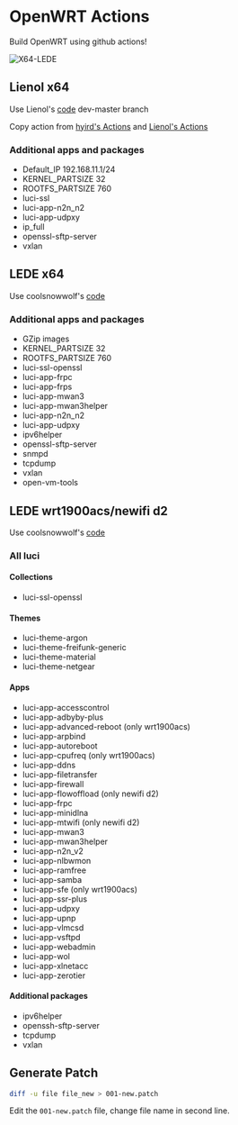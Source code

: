 # OpenWRT Actions

Build OpenWRT using github actions!

![X64-LEDE](https://github.com/alecthw/openwrt-actions/workflows/Openwrt-AutoBuild/badge.svg)

## Lienol x64

Use Lienol's [code](https://github.com/Lienol/openwrt) dev-master branch

Copy action from [hyird's Actions](https://github.com/hyird/openwrt-actions) and [Lienol's Actions](https://github.com/Lienol/openwrt-actions)

### Additional apps and packages

- Default_IP 192.168.11.1/24
- KERNEL_PARTSIZE 32
- ROOTFS_PARTSIZE 760
- luci-ssl
- luci-app-n2n_n2
- luci-app-udpxy
- ip_full
- openssl-sftp-server
- vxlan

## LEDE x64

Use coolsnowwolf's [code](https://github.com/coolsnowwolf/lede)

### Additional apps and packages

- GZip images
- KERNEL_PARTSIZE 32
- ROOTFS_PARTSIZE 760
- luci-ssl-openssl
- luci-app-frpc
- luci-app-frps
- luci-app-mwan3
- luci-app-mwan3helper
- luci-app-n2n_n2
- luci-app-udpxy
- ipv6helper
- openssl-sftp-server
- snmpd
- tcpdump
- vxlan
- open-vm-tools

## LEDE wrt1900acs/newifi d2

Use coolsnowwolf's [code](https://github.com/coolsnowwolf/lede)

### All luci

#### Collections

- luci-ssl-openssl

#### Themes

- luci-theme-argon
- luci-theme-freifunk-generic
- luci-theme-material
- luci-theme-netgear

#### Apps

- luci-app-accesscontrol
- luci-app-adbyby-plus
- luci-app-advanced-reboot (only wrt1900acs)
- luci-app-arpbind
- luci-app-autoreboot
- luci-app-cpufreq (only wrt1900acs)
- luci-app-ddns
- luci-app-filetransfer
- luci-app-firewall
- luci-app-flowoffload (only newifi d2)
- luci-app-frpc
- luci-app-minidlna
- luci-app-mtwifi (only newifi d2)
- luci-app-mwan3
- luci-app-mwan3helper
- luci-app-n2n_v2
- luci-app-nlbwmon
- luci-app-ramfree
- luci-app-samba
- luci-app-sfe (only wrt1900acs)
- luci-app-ssr-plus
- luci-app-udpxy
- luci-app-upnp
- luci-app-vlmcsd
- luci-app-vsftpd
- luci-app-webadmin
- luci-app-wol
- luci-app-xlnetacc
- luci-app-zerotier

#### Additional packages

- ipv6helper
- openssh-sftp-server
- tcpdump
- vxlan

## Generate Patch

``` bash
diff -u file file_new > 001-new.patch
```

Edit the `001-new.patch` file, change file name in second line.
